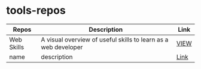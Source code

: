 # tools-repos

| Repos | Description | Link |
| ------ | ------ | ------ |
| Web Skills | A visual overview of useful skills to learn as a web developer |  <a href="https://andreasbm.github.io/web-skills" target="_blank" aria-label="Link to Web Skills">VIEW</a>  |
| name | description |  <a href="#" target="_blank" aria-label="Short description">Link</a>  |
